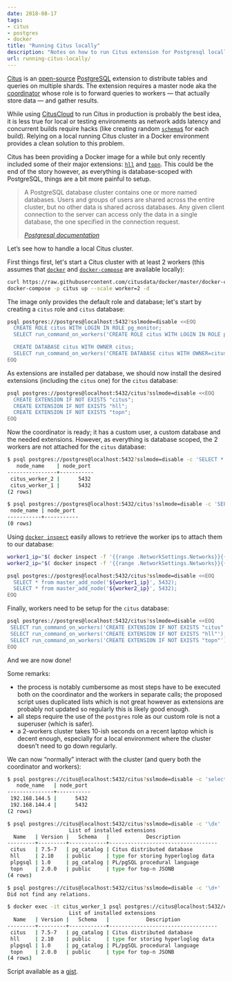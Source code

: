 ```yaml
---
date: 2018-08-17
tags:
- citus
- postgres
- docker
title: "Running Citus locally"
description: "Notes on how to run Citus extension for Postgresql locally (in docker)"
url: running-citus-locally/
---
```


[Citus](https://citusdata.com) is an [open-source](https://github.com/citusdata/citus) [PostgreSQL](https://www.postgresql.org/) extension to distribute tables and queries on multiple shards.
The extension requires a master node aka the [coordinator](http://docs.citusdata.com/en/v7.5/get_started/concepts.html#nodes-coordinator-and-workers) whose role is to forward queries to workers — that actually store data — and gather results.

While using [CitusCloud](https://www.citusdata.com/product/cloud) to run Citus in production is probably the best idea, it is less true for local or testing environments as network adds latency and concurrent builds require hacks (like creating random [`schema`s](https://www.postgresql.org/docs/10/static/ddl-schemas.html) for each build). Relying on a local running Citus cluster in a Docker environment provides a clean solution to this problem.

Citus has been providing a Docker image for a while but only recently included some of their major extensions: [`hll`](https://github.com/citusdata/postgresql-hll) and [`topn`](https://github.com/citusdata/postgresql-topn). This could be the end of the story however, as everything is database-scoped with PostgreSQL, things are a bit more painful to setup.

> A PostgreSQL database cluster contains one or more named databases. Users and groups of users are shared across the entire cluster, but no other data is shared across databases. Any given client connection to the server can access only the data in a single database, the one specified in the connection request.
>
> <cite>[Postgresql documentation](https://www.postgresql.org/docs/10/static/ddl-schemas.html)</cite>

Let’s see how to handle a local Citus cluster.

First things first, let's start a Citus cluster with at least 2 workers (this assumes that [`docker`](https://docs.docker.com/install/) and [`docker-compose`](https://docs.docker.com/compose/install/) are available locally):

```bash
curl https://raw.githubusercontent.com/citusdata/docker/master/docker-compose.yml >docker-compose.yml
docker-compose -p citus up --scale worker=2 -d
```

The image only provides the default role and database; let's start by creating a `citus` role and `citus` database:

```bash
psql postgres://postgres@localhost:5432?sslmode=disable <<EOQ
  CREATE ROLE citus WITH LOGIN IN ROLE pg_monitor;
  SELECT run_command_on_workers('CREATE ROLE citus WITH LOGIN IN ROLE pg_monitor');

  CREATE DATABASE citus WITH OWNER citus;
  SELECT run_command_on_workers('CREATE DATABASE citus WITH OWNER=citus');
EOQ
```

As extensions are installed per database, we should now install the desired extensions (including the `citus` one) for the `citus` database:
```bash
psql postgres://postgres@localhost:5432/citus?sslmode=disable <<EOQ
  CREATE EXTENSION IF NOT EXISTS "citus";
  CREATE EXTENSION IF NOT EXISTS "hll";
  CREATE EXTENSION IF NOT EXISTS "topn";
EOQ
```

Now the coordinator is ready; it has a custom user, a custom database and the needed extensions. However, as everything is database scoped, the 2 workers are not attached for the `citus` database:
```bash
$ psql postgres://postgres@localhost:5432?sslmode=disable -c 'SELECT * FROM master_get_active_worker_nodes()';
   node_name    | node_port
----------------+-----------
 citus_worker_2 |      5432
 citus_worker_1 |      5432
(2 rows)

$ psql postgres://postgres@localhost:5432/citus?sslmode=disable -c 'SELECT * FROM master_get_active_worker_nodes()';
 node_name | node_port
-----------+-----------
(0 rows)
```

Using [`docker inspect`](https://docs.docker.com/engine/reference/commandline/inspect/#get-an-instances-ip-address) easily allows to retrieve the worker ips to attach them to our database:
```bash
worker1_ip="$( docker inspect -f '{{range .NetworkSettings.Networks}}{{.IPAddress}}{{end}}' citus_worker_1 )"
worker2_ip="$( docker inspect -f '{{range .NetworkSettings.Networks}}{{.IPAddress}}{{end}}' citus_worker_2 )"

psql postgres://postgres@localhost:5432/citus?sslmode=disable <<EOQ
  SELECT * from master_add_node('${worker1_ip}', 5432);
  SELECT * from master_add_node('${worker2_ip}', 5432);
EOQ
```

Finally, workers need to be setup for the `citus` database:
```bash
psql postgres://postgres@localhost:5432/citus?sslmode=disable <<EOQ
 SELECT run_command_on_workers('CREATE EXTENSION IF NOT EXISTS "citus"');
 SELECT run_command_on_workers('CREATE EXTENSION IF NOT EXISTS "hll"');
 SELECT run_command_on_workers('CREATE EXTENSION IF NOT EXISTS "topn"');
EOQ
```

And we are now done!

Some remarks:

* the process is notably cumbersome as most steps have to be executed both on the coordinator and the workers in separate calls; the proposed script uses duplicated lists which is not great however as extensions are probably not updated so regularly this is likely good enough.
* all steps require the use of the `postgres` role as our custom role is not a superuser (which is safer).
* a 2-workers cluster takes 10-ish seconds on a recent laptop which is decent enough, especially for a local environment where the cluster doesn't need to go down regularly.

We can now “normally” interact with the cluster (and query both the coordinator and workers):

```bash
$ psql postgres://citus@localhost:5432/citus?sslmode=disable -c 'select * FROM master_get_active_worker_nodes();'
   node_name   | node_port 
---------------+-----------
 192.168.144.5 |      5432
 192.168.144.4 |      5432
(2 rows)

$ psql postgres://citus@localhost:5432/citus?sslmode=disable -c '\dx'
                    List of installed extensions
  Name   | Version |   Schema   |            Description            
---------+---------+------------+-----------------------------------
 citus   | 7.5-7   | pg_catalog | Citus distributed database
 hll     | 2.10    | public     | type for storing hyperloglog data
 plpgsql | 1.0     | pg_catalog | PL/pgSQL procedural language
 topn    | 2.0.0   | public     | type for top-n JSONB
(4 rows)

$ psql postgres://citus@localhost:5432/citus?sslmode=disable -c '\d+'
Did not find any relations.

$ docker exec -it citus_worker_1 psql postgres://citus@localhost:5432/citus?sslmode=disable -c "\dx"
                    List of installed extensions
  Name   | Version |   Schema   |            Description            
---------+---------+------------+-----------------------------------
 citus   | 7.5-7   | pg_catalog | Citus distributed database
 hll     | 2.10    | public     | type for storing hyperloglog data
 plpgsql | 1.0     | pg_catalog | PL/pgSQL procedural language
 topn    | 2.0.0   | public     | type for top-n JSONB
(4 rows)
```

Script available as a [gist](https://gist.github.com/marchelbling/8a0b47e82d0993c8a5a4726611d5ccfd).
